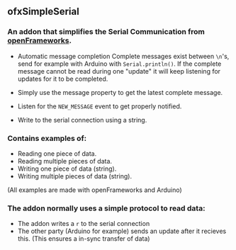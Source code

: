 ofxSimpleSerial
---------------

### An addon that simplifies the Serial Communication from [openFrameworks](http://www.openframeworks.cc/).

* Automatic message completion 
Complete messages exist between `\n`'s, send for example with Arduino with `Serial.println()`. If the complete message cannot be read during one "update" it will keep listening for updates for it to be completed. 

* Simply use the message property to get the latest complete message.
* Listen for the `NEW_MESSAGE` event to get properly notified.
* Write to the serial connection using a string.

### Contains examples of:

* Reading one piece of data.
* Reading multiple pieces of data.
* Writing one piece of data (string).
* Writing multiple pieces of data (string). 

(All examples are made with openFrameworks and Arduino)

### The addon normally uses a simple protocol to read data:

* The addon writes a `r` to the serial connection
* The other party (Arduino for example) sends an update after it recieves this. 
(This ensures a in-sync transfer of data) 